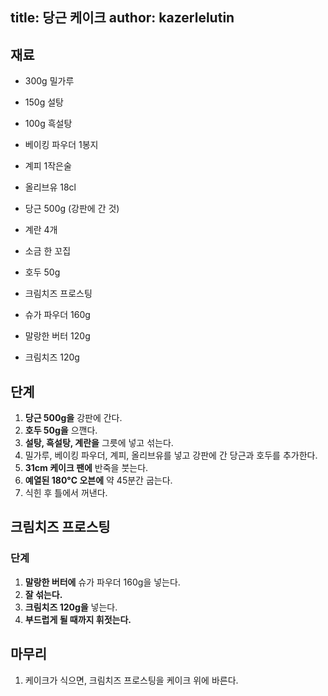 title: 당근 케이크
author: kazerlelutin
---  

## 재료

- 300g 밀가루
- 150g 설탕
- 100g 흑설탕
- 베이킹 파우더 1봉지
- 계피 1작은술
- 올리브유 18cl
- 당근 500g (강판에 간 것)
- 계란 4개
- 소금 한 꼬집
- 호두 50g
- 크림치즈 프로스팅

- 슈가 파우더 160g
- 말랑한 버터 120g
- 크림치즈 120g

## 단계

1. **당근 500g을** 강판에 간다.
2. **호두 50g을** 으깬다.
3. **설탕, 흑설탕, 계란을** 그릇에 넣고 섞는다.
4. 밀가루, 베이킹 파우더, 계피, 올리브유를 넣고 강판에 간 당근과 호두를 추가한다.
5. **31cm 케이크 팬에** 반죽을 붓는다.
6. **예열된 180°C 오븐에** 약 45분간 굽는다.
7. 식힌 후 틀에서 꺼낸다.

## 크림치즈 프로스팅

### 단계

1. **말랑한 버터에** 슈가 파우더 160g을 넣는다.
2. **잘 섞는다.**
3. **크림치즈 120g을** 넣는다.
4. **부드럽게 될 때까지 휘젓는다.**

## 마무리

1. 케이크가 식으면, 크림치즈 프로스팅을 케이크 위에 바른다.
